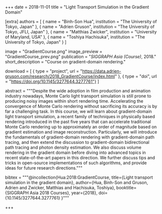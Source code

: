 +++
date = 2018-11-01
title = "Light Transport Simulation in the Gradient Domain"

[extra]
authors = [
    { name = "Binh-Son Hua", institution = "The University of Tokyo, Japan" },
    { name = "Adrien Gruson", institution = "The University of Tokyo, JFLI, Japan" },
    { name = "Matthias Zwicker", institution = "University of Maryland, USA" },
    { name = "Toshiya Hachisuka", institution = "The University of Tokyo, Japan" }
]

image = "GradientCourse.png"
image_preview = "GradientCourse_prev.png"
publication = "*SIGGRAPH Asia (Course)*, 2018."
short_description = "Course on gradient-domain rendering."

download = [
    { type = "project", url = "https://data.adrien-gruson.com/research/2018_GradientCourse/index.html" },
    { type = "doi", url = "https://doi.org/10.1145/3277644.3277761"}
]

abstract = """Despite the wide adoption in film production and animation industry nowadays, Monte Carlo light transport simulation is still prone to producing noisy images within short rendering time. Accelerating the convergence of Monte Carlo rendering without sacrificing its accuracy is by far a challenging task. In this course, we will learn about gradient-domain light transport simulation, a recent family of techniques in physically based rendering introduced in the past five years that can accelerate traditional Monte Carlo rendering up to approximately an order of magnitude based on gradient estimation and image reconstruction. Particularly, we will introduce the fundamentals of gradient-domain rendering with gradient-domain path tracing, and then extend the discussion to gradient-domain bidirectional path tracing and photon density estimation. We also discuss volume rendering in the gradient domain before diving into advanced topics in recent state-of-the-art papers in this direction. We further discuss tips and tricks in open-source implementations of such algorithms, and provide ideas for future research directions."""

bibtex = """@incollection{Hua:2018:GradientCourse,
  title={Light transport simulation in the gradient domain},
  author={Hua, Binh-Son and Gruson, Adrien and Zwicker, Matthias and Hachisuka, Toshiya},
  booktitle={SIGGRAPH Asia 2018 Courses},
  year={2018},
  doi={10.1145/3277644.3277761}
}"""

+++
